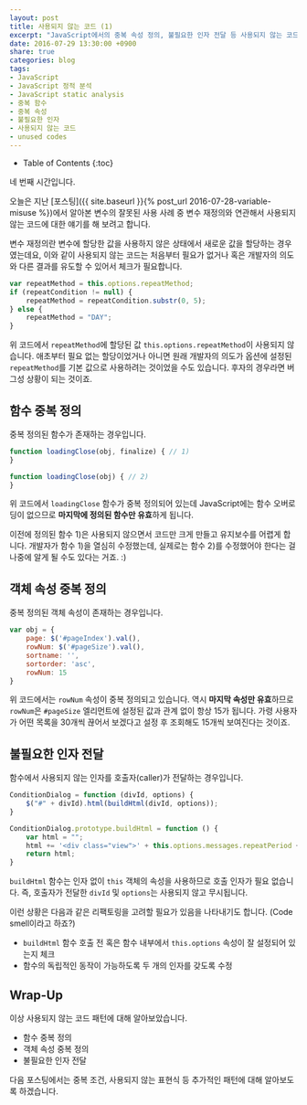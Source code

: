 ```yaml
---
layout: post
title: 사용되지 않는 코드 (1)
excerpt: "JavaScript에서의 중복 속성 정의, 불필요한 인자 전달 등 사용되지 않는 코드에 대해 알아봅니다."
date: 2016-07-29 13:30:00 +0900
share: true
categories: blog
tags:
- JavaScript
- JavaScript 정적 분석
- JavaScript static analysis
- 중복 함수
- 중복 속성
- 불필요한 인자
- 사용되지 않는 코드
- unused codes
---
```


* Table of Contents
{:toc}

네 번째 시간입니다.

오늘은 지난 [포스팅]({{ site.baseurl }}{% post_url 2016-07-28-variable-misuse %})에서 알아본 변수의 잘못된 사용 사례 중 변수 재정의와 연관해서 사용되지 않는 코드에 대한 얘기를 해 보려고 합니다.

변수 재정의란 변수에 할당한 값을 사용하지 않은 상태에서 새로운 값을 할당하는 경우였는데요, 이와 같이 사용되지 않는 코드는 처음부터 필요가 없거나 혹은 개발자의 의도와 다른 결과를 유도할 수 있어서 체크가 필요합니다.

```javascript
var repeatMethod = this.options.repeatMethod;
if (repeatCondition != null) {
    repeatMethod = repeatCondition.substr(0, 5);
} else {
    repeatMethod = "DAY";
}
```

위 코드에서 `repeatMethod`에 할당된 값 `this.options.repeatMethod`이 사용되지 않습니다.
애초부터 필요 없는 할당이었거나 아니면 원래 개발자의 의도가 옵션에 설정된 `repeatMethod`를 기본 값으로 사용하려는 것이었을 수도 있습니다. 후자의 경우라면 버그성 상황이 되는 것이죠.

## 함수 중복 정의

중복 정의된 함수가 존재하는 경우입니다.

```javascript
function loadingClose(obj, finalize) { // 1)
}

function loadingClose(obj) { // 2)
}
```

위 코드에서 `loadingClose` 함수가 중복 정의되어 있는데 JavaScript에는 함수 오버로딩이 없으므로 **마지막에 정의된 함수만 유효**하게 됩니다.

이전에 정의된 함수 1)은 사용되지 않으면서 코드만 크게 만들고 유지보수를 어렵게 합니다. 개발자가 함수 1)을 열심히 수정했는데, 실제로는 함수 2)를 수정했어야 한다는 걸 나중에 알게 될 수도 있다는 거죠. :)

## 객체 속성 중복 정의

중복 정의된 객체 속성이 존재하는 경우입니다.

```javascript
var obj = {
    page: $('#pageIndex').val(),
    rowNum: $('#pageSize').val(),
    sortname: '',
    sortorder: 'asc',
    rowNum: 15
}
```

위 코드에서는 `rowNum` 속성이 중복 정의되고 있습니다. 역시 **마지막 속성만 유효**하므로 `rowNum`은 `#pageSize` 엘리먼트에 설정된 값과 관계 없이 항상 15가 됩니다. 가령 사용자가 어떤 목록을 30개씩 끊어서 보겠다고 설정 후 조회해도 15개씩 보여진다는 것이죠.

## 불필요한 인자 전달

함수에서 사용되지 않는 인자를 호출자(caller)가 전달하는 경우입니다.

```javascript
ConditionDialog = function (divId, options) {
    $("#" + divId).html(buildHtml(divId, options));
}

ConditionDialog.prototype.buildHtml = function () {
    var html = "";
    html += '<div class="view">' + this.options.messages.repeatPeriod + '</div>';
    return html;
}
```

`buildHtml` 함수는 인자 없이 `this` 객체의 속성을 사용하므로 호출 인자가 필요 없습니다. 즉, 호출자가 전달한 `divId` 및 `options`는 사용되지 않고 무시됩니다.

이런 상황은 다음과 같은 리팩토링을 고려할 필요가 있음을 나타내기도 합니다. (Code smell이라고 하죠?)

* `buildHtml` 함수 호출 전 혹은 함수 내부에서 `this.options` 속성이 잘 설정되어 있는지 체크
* 함수의 독립적인 동작이 가능하도록 두 개의 인자를 갖도록 수정

## Wrap-Up

이상 사용되지 않는 코드 패턴에 대해 알아보았습니다.

* 함수 중복 정의
* 객체 속성 중복 정의
* 불필요한 인자 전달

다음 포스팅에서는 중복 조건, 사용되지 않는 표현식 등 추가적인 패턴에 대해 알아보도록 하겠습니다.
